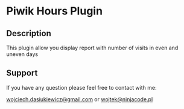 # Piwik Hours Plugin

## Description

This plugin allow you display report with number of visits in even and uneven days

## Support

If you have any question please feel free to contact with me:

wojciech.dasiukiewicz@gmail.com
or
wojtek@ninjacode.pl